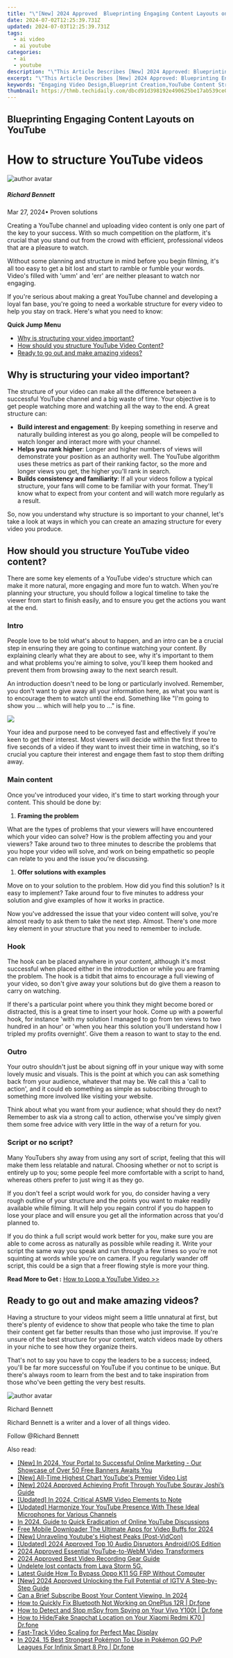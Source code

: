 ```yaml
---
title: "\"[New] 2024 Approved  Blueprinting Engaging Content Layouts on YouTube\""
date: 2024-07-02T12:25:39.731Z
updated: 2024-07-03T12:25:39.731Z
tags:
  - ai video
  - ai youtube
categories:
  - ai
  - youtube
description: "\"This Article Describes [New] 2024 Approved: Blueprinting Engaging Content Layouts on YouTube\""
excerpt: "\"This Article Describes [New] 2024 Approved: Blueprinting Engaging Content Layouts on YouTube\""
keywords: "Engaging Video Design,Blueprint Creation,YouTube Content Strategy,Interactive Media Planning,Dynamic Content Layouts,SEO Video Crafting,Engaging Video Framework"
thumbnail: https://thmb.techidaily.com/dbcd91d398192e490625be17ab539ce0390575e1cb979a99a698fecfb5d28b74.jpg
---
```


## Blueprinting Engaging Content Layouts on YouTube

# How to structure YouTube videos

![author avatar](https://images.wondershare.com/filmora/article-images/richard-bennett.jpg)

##### Richard Bennett

 Mar 27, 2024• Proven solutions

 Creating a YouTube channel and uploading video content is only one part of the key to your success. With so much competition on the platform, it's crucial that you stand out from the crowd with efficient, professional videos that are a pleasure to watch.

 Without some planning and structure in mind before you begin filming, it's all too easy to get a bit lost and start to ramble or fumble your words. Video's filled with 'umm' and 'err' are neither pleasant to watch nor engaging.

 If you're serious about making a great YouTube channel and developing a loyal fan base, you're going to need a workable structure for every video to help you stay on track. Here's what you need to know:

**Quick Jump Menu**

* [Why is structuring your video important?](#part1)
* [How should you structure YouTube Video Content?](#part2)
* [Ready to go out and make amazing videos?](#part3)

## Why is structuring your video important?

 The structure of your video can make all the difference between a successful YouTube channel and a big waste of time. Your objective is to get people watching more and watching all the way to the end. A great structure can:

* **Build interest and engagement**: By keeping something in reserve and naturally building interest as you go along, people will be compelled to watch longer and interact more with your channel.
* **Helps you rank higher**: Longer and higher numbers of views will demonstrate your position as an authority well. The YouTube algorithm uses these metrics as part of their ranking factor, so the more and longer views you get, the higher you'll rank in search.
* **Builds consistency and familiarity**: If all your videos follow a typical structure, your fans will come to be familiar with your format. They'll know what to expect from your content and will watch more regularly as a result.

 So, now you understand why structure is so important to your channel, let's take a look at ways in which you can create an amazing structure for every video you produce.

## How should you structure YouTube video content?

 There are some key elements of a YouTube video's structure which can make it more natural, more engaging and more fun to watch. When you're planning your structure, you should follow a logical timeline to take the viewer from start to finish easily, and to ensure you get the actions you want at the end.

### Intro

 People love to be told what's about to happen, and an intro can be a crucial step in ensuring they are going to continue watching your content. By explaining clearly what they are about to see, why it's important to them and what problems you're aiming to solve, you'll keep them hooked and prevent them from browsing away to the next search result.

 An introduction doesn't need to be long or particularly involved. Remember, you don't want to give away all your information here, as what you want is to encourage them to watch until the end. Something like "I'm going to show you … which will help you to …" is fine.

![](https://images.wondershare.com/filmora/article-images/youtube-structure.jpg)

 Your idea and purpose need to be conveyed fast and effectively if you're keen to get their interest. Most viewers will decide within the first three to five seconds of a video if they want to invest their time in watching, so it's crucial you capture their interest and engage them fast to stop them drifting away.

### Main content

 Once you've introduced your video, it's time to start working through your content. This should be done by:

1. **Framing the problem**

 What are the types of problems that your viewers will have encountered which your video can solve? How is the problem affecting you and your viewers? Take around two to three minutes to describe the problems that you hope your video will solve, and work on being empathetic so people can relate to you and the issue you're discussing.

1. **Offer solutions with examples**

 Move on to your solution to the problem. How did you find this solution? Is it easy to implement? Take around four to five minutes to address your solution and give examples of how it works in practice.

 Now you've addressed the issue that your video content will solve, you're almost ready to ask them to take the next step. Almost. There's one more key element in your structure that you need to remember to include.

### Hook

 The hook can be placed anywhere in your content, although it's most successful when placed either in the introduction or while you are framing the problem. The hook is a tidbit that aims to encourage a full viewing of your video, so don't give away your solutions but do give them a reason to carry on watching.

 If there's a particular point where you think they might become bored or distracted, this is a great time to insert your hook. Come up with a powerful hook, for instance 'with my solution I managed to go from ten views to two hundred in an hour' or 'when you hear this solution you'll understand how I tripled my profits overnight'. Give them a reason to want to stay to the end.

### Outro

 Your outro shouldn't just be about signing off in your unique way with some lovely music and visuals. This is the point at which you can ask something back from your audience, whatever that may be. We call this a 'call to action', and it could eb something as simple as subscribing through to something more involved like visiting your website.

 Think about what you want from your audience; what should they do next? Remember to ask via a strong call to action, otherwise you've simply given them some free advice with very little in the way of a return for you.

### Script or no script?

 Many YouTubers shy away from using any sort of script, feeling that this will make them less relatable and natural. Choosing whether or not to script is entirely up to you; some people feel more comfortable with a script to hand, whereas others prefer to just wing it as they go.

 If you don't feel a script would work for you, do consider having a very rough outline of your structure and the points you want to make readily available while filming. It will help you regain control if you do happen to lose your place and will ensure you get all the information across that you'd planned to.

 If you do think a full script would work better for you, make sure you are able to come across as naturally as possible while reading it. Write your script the same way you speak and run through a few times so you're not squinting at words while you're on camera. If you regularly wander off script, this could be a sign that a freer flowing style is more your thing.

 **Read More to Get :** [How to Loop a YouTube Video >>](https://tools.techidaily.com/wondershare/filmora/download/)

## Ready to go out and make amazing videos?

 Having a structure to your videos might seem a little unnatural at first, but there's plenty of evidence to show that people who take the time to plan their content get far better results than those who just improvise. If you're unsure of the best structure for your content, watch videos made by others in your niche to see how they organize theirs.

 That's not to say you have to copy the leaders to be a success; indeed, you'll be far more successful on YouTube if you continue to be unique. But there's always room to learn from the best and to take inspiration from those who've been getting the very best results.

![author avatar](https://images.wondershare.com/filmora/article-images/richard-bennett.jpg)

Richard Bennett

Richard Bennett is a writer and a lover of all things video.

Follow @Richard Bennett


<ins class="adsbygoogle"
     style="display:block"
     data-ad-format="autorelaxed"
     data-ad-client="ca-pub-7571918770474297"
     data-ad-slot="1223367746"></ins>



<ins class="adsbygoogle"
     style="display:block"
     data-ad-client="ca-pub-7571918770474297"
     data-ad-slot="8358498916"
     data-ad-format="auto"
     data-full-width-responsive="true"></ins>

<span class="atpl-alsoreadstyle">Also read:</span>
<div><ul>
<li><a href="https://youtube-data.techidaily.com/53422666-new-in-2024-your-portal-to-successful-online-marketing-our-showcase-of-over-50-free-banners-awaits-you/"><u>[New] In 2024, Your Portal to Successful Online Marketing - Our Showcase of Over 50 Free Banners Awaits You</u></a></li>
<li><a href="https://youtube-data.techidaily.com/ll-time-highest-chart-youtubes-premier-video-list/"><u>[New] All-Time Highest Chart  YouTube's Premier Video List</u></a></li>
<li><a href="https://youtube-data.techidaily.com/024-approved-achieving-profit-through-youtube-sourav-joshis-guide/"><u>[New] 2024 Approved  Achieving Profit Through YouTube  Sourav Joshi’s Guide</u></a></li>
<li><a href="https://youtube-data.techidaily.com/ed-in-2024-critical-asmr-video-elements-to-note/"><u>[Updated] In 2024, Critical ASMR Video Elements to Note</u></a></li>
<li><a href="https://youtube-data.techidaily.com/ed-harmonize-your-youtube-presence-with-these-ideal-microphones-for-various-channels/"><u>[Updated] Harmonize Your YouTube Presence With These Ideal Microphones for Various Channels</u></a></li>
<li><a href="https://youtube-data.techidaily.com/24-guide-to-quick-eradication-of-online-youtube-discussions/"><u>In 2024, Guide to Quick Eradication of Online YouTube Discussions</u></a></li>
<li><a href="https://youtube-data.techidaily.com/mobile-downloader-the-ultimate-apps-for-video-buffs-for-2024/"><u>Free Mobile Downloader  The Ultimate Apps for Video Buffs for 2024</u></a></li>
<li><a href="https://youtube-data.techidaily.com/nraveling-youtubes-highest-peaks-post-vidcon/"><u>[New] Unraveling Youtube's Highest Peaks (Post-VidCon)</u></a></li>
<li><a href="https://youtube-data.techidaily.com/ed-2024-approved-top-10-audio-disruptors-androidios-edition/"><u>[Updated] 2024 Approved  Top 10 Audio Disruptors  Android/iOS Edition</u></a></li>
<li><a href="https://youtube-data.techidaily.com/approved-essential-youtube-to-webm-video-transformers/"><u>2024 Approved  Essential YouTube-to-WebM Video Transformers</u></a></li>
<li><a href="https://fox-direct.techidaily.com/2024-approved-best-video-recording-gear-guide/"><u>2024 Approved  Best Video Recording Gear Guide</u></a></li>
<li><a href="https://techidaily.com/undelete-lost-contacts-from-lava-storm-5g-by-fonelab-android-recover-contacts/"><u>Undelete lost contacts from Lava Storm 5G.</u></a></li>
<li><a href="https://android-frp.techidaily.com/latest-guide-how-to-bypass-oppo-k11-5g-frp-without-computer-by-drfone-android/"><u>Latest Guide How To Bypass Oppo K11 5G FRP Without Computer</u></a></li>
<li><a href="https://instagram-videos.techidaily.com/new-2024-approved-unlocking-the-full-potential-of-igtv-a-step-by-step-guide/"><u>[New] 2024 Approved  Unlocking the Full Potential of IGTV  A Step-by-Step Guide</u></a></li>
<li><a href="https://youtube-sure.techidaily.com/-brief-subscribe-boost-your-content-viewing-in-2024/"><u>Can a Brief Subscribe Boost Your Content Viewing, In 2024</u></a></li>
<li><a href="https://fix-guide.techidaily.com/how-to-quickly-fix-bluetooth-not-working-on-oneplus-12r-drfone-by-drfone-fix-android-problems-fix-android-problems/"><u>How to Quickly Fix Bluetooth Not Working on OnePlus 12R | Dr.fone</u></a></li>
<li><a href="https://fix-guide.techidaily.com/how-to-detect-and-stop-mspy-from-spying-on-your-vivo-y100t-drfone-by-drfone-virtual-android/"><u>How to Detect and Stop mSpy from Spying on Your Vivo Y100t | Dr.fone</u></a></li>
<li><a href="https://location-social.techidaily.com/how-to-hidefake-snapchat-location-on-your-xiaomi-redmi-k70-drfone-by-drfone-virtual-android/"><u>How to Hide/Fake Snapchat Location on Your Xiaomi Redmi K70 | Dr.fone</u></a></li>
<li><a href="https://youtube-clips.techidaily.com/fast-track-video-scaling-for-perfect-mac-display/"><u>Fast-Track Video Scaling for Perfect Mac Display</u></a></li>
<li><a href="https://android-pokemon-go.techidaily.com/in-2024-15-best-strongest-pokemon-to-use-in-pokemon-go-pvp-leagues-for-infinix-smart-8-pro-drfone-by-drfone-virtual-android/"><u>In 2024, 15 Best Strongest Pokémon To Use in Pokémon GO PvP Leagues For Infinix Smart 8 Pro | Dr.fone</u></a></li>
</ul></div>

